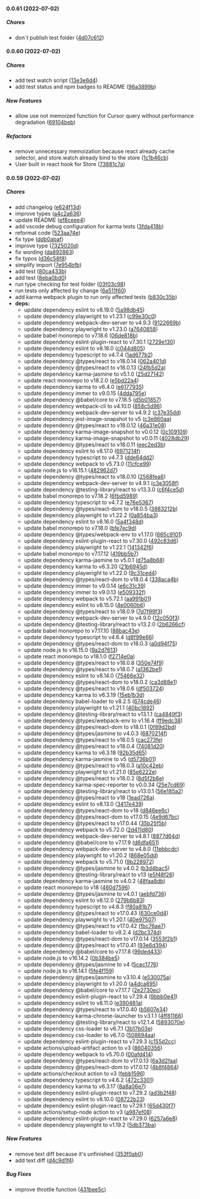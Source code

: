 #### 0.0.61 (2022-07-02)

##### Chores

*  don`t publish test folder ([4d07c612](https://github.com/maksimr/uikit/commit/4d07c612c84d69df0c80f21543da66039b8cbbf2))

#### 0.0.60 (2022-07-02)

##### Chores

*  add test watch script ([13e3e6d4](https://github.com/maksimr/uikit/commit/13e3e6d41130d2f513c69ac6397902337938d87d))
*  add test status and npm badges to README ([96a3899b](https://github.com/maksimr/uikit/commit/96a3899bc5e164bb98157a44d8ac92115def4727))

##### New Features

*  allow use not memoized function for Cursor query without performance degradation ([69104beb](https://github.com/maksimr/uikit/commit/69104bebcf70e92f9341766fde64bcf9113c0e03))

##### Refactors

*  remove unnecessary memoization because react already cache selector, and store.watch already bind to the store ([1c1b46cb](https://github.com/maksimr/uikit/commit/1c1b46cb4077d684adc830bafafa3860ab902bf0))
*  User built in react hook for Store ([73881c7a](https://github.com/maksimr/uikit/commit/73881c7a1544e2811f8fd05551b3e58290be0f94))

#### 0.0.59 (2022-07-02)

##### Chores

*  add changelog ([e624f13d](https://github.com/maksimr/uikit/commit/e624f13dd3ae571af5d14d8d301618a71c67f2ba))
*  improve types ([a4c2a636](https://github.com/maksimr/uikit/commit/a4c2a63619f5d0a48080bf4803fa9877bd4dacfc))
*  update README ([ef8ceee4](https://github.com/maksimr/uikit/commit/ef8ceee431950e6130c1144f881d330f3c84fd17))
*  add vscode debug configuration for karma tests ([3fda418b](https://github.com/maksimr/uikit/commit/3fda418b50af79593c65a699a7c819f2b95cb710))
*  reformat code ([523aa74e](https://github.com/maksimr/uikit/commit/523aa74e419c1f6543541bb0f5daeac41e2a783e))
*  fix type ([ddb0abaf](https://github.com/maksimr/uikit/commit/ddb0abaf390e7b2b98f688f9f8f743ab9610f7ec))
*  improve type ([7325020d](https://github.com/maksimr/uikit/commit/7325020d2ae3f0432d1b77df1b4b9d609e094af1))
*  fix wording ([da892863](https://github.com/maksimr/uikit/commit/da8928637944755d515a13d4b943656e724f8344))
*  fix typos ([d36c58f8](https://github.com/maksimr/uikit/commit/d36c58f8615ecf0025ad6b8cdee50910cf4d1303))
*  simplify import ([7e954bfb](https://github.com/maksimr/uikit/commit/7e954bfbc10e1575e65d4201e13a25e52c88c0e0))
*  add test ([80ca433b](https://github.com/maksimr/uikit/commit/80ca433b3557bd364adfbeb6574ad0863e7deed0))
*  add test ([8eba0bd0](https://github.com/maksimr/uikit/commit/8eba0bd03c3cde873062f24e89b005e240b6d777))
*  run type checking for test folder ([03f03c98](https://github.com/maksimr/uikit/commit/03f03c98fd58b1434822ebad4479f50012593778))
*  run tests only affected by change ([6a511f60](https://github.com/maksimr/uikit/commit/6a511f60f077edcd8c365544ff763c4dd29ff724))
*  add karma webpack plugin to run only affected tests ([b830c35b](https://github.com/maksimr/uikit/commit/b830c35b9604d5e1927c385e1dcdd4bc02f4aed1))
* **deps:**
  *  update dependency eslint to v8.19.0 ([5a98db45](https://github.com/maksimr/uikit/commit/5a98db450eb391371a423399a2770ef9c4194ab5))
  *  update dependency playwright to v1.23.1 ([c99e30c0](https://github.com/maksimr/uikit/commit/c99e30c04bd4b2ae648cba7b4bca5152992923b8))
  *  update dependency webpack-dev-server to v4.9.3 ([9122669b](https://github.com/maksimr/uikit/commit/9122669ba90c2dff1d5600115a98c11f6a6af753))
  *  update dependency playwright to v1.23.0 ([a7640858](https://github.com/maksimr/uikit/commit/a76408584517c67719dfaa67c4f7c4dcaaed56b6))
  *  update babel monorepo to v7.18.6 ([06de818b](https://github.com/maksimr/uikit/commit/06de818b9b08a639ded19ab0574af711805bc03c))
  *  update dependency eslint-plugin-react to v7.30.1 ([2729e130](https://github.com/maksimr/uikit/commit/2729e130a65e980234dbbab912cb9104d3b31924))
  *  update dependency eslint to v8.18.0 ([c044d805](https://github.com/maksimr/uikit/commit/c044d805f9a5ff89c175b367f6397efe2171a4d8))
  *  update dependency typescript to v4.7.4 ([1ad677b2](https://github.com/maksimr/uikit/commit/1ad677b29c5e3535a103021a838221524265de85))
  *  update dependency @types/react to v18.0.14 ([062a401d](https://github.com/maksimr/uikit/commit/062a401d957c856c2ab2c66a69d2d71ce96a1c10))
  *  update dependency @types/react to v18.0.13 ([24fb5d2a](https://github.com/maksimr/uikit/commit/24fb5d2af24af475f60b2083dc3748016af2aee9))
  *  update dependency karma-jasmine to v5.1.0 ([25d27142](https://github.com/maksimr/uikit/commit/25d27142ac13bdcbc17841820508af4633c2a084))
  *  update react monorepo to v18.2.0 ([e5bd22a4](https://github.com/maksimr/uikit/commit/e5bd22a4302c9f808f6454c57ad2272e16fa7010))
  *  update dependency karma to v6.4.0 ([e6177935](https://github.com/maksimr/uikit/commit/e6177935a1b4e6de9ad949b57e8f28b994f86f26))
  *  update dependency immer to v9.0.15 ([4dda795e](https://github.com/maksimr/uikit/commit/4dda795e179e9c726fb797d94cb1987ab28e05f6))
  *  update dependency @babel/core to v7.18.5 ([d5b01857](https://github.com/maksimr/uikit/commit/d5b01857427967b5715f537945ddee24f01df511))
  *  update dependency webpack-cli to v4.10.0 ([858c5d96](https://github.com/maksimr/uikit/commit/858c5d96a34e06af2789e58ae63e49fc39429a4d))
  *  update dependency webpack-dev-server to v4.9.2 ([c37e35dd](https://github.com/maksimr/uikit/commit/c37e35dd5098b8cfcf8b401164392953426c33fd))
  *  update dependency jest-image-snapshot to v5 ([c3e860aa](https://github.com/maksimr/uikit/commit/c3e860aa87fdca7032a8322e7950e9a05d3f8bd3))
  *  update dependency @types/react to v18.0.12 ([46a31e08](https://github.com/maksimr/uikit/commit/46a31e083176c06d26aeae1c4f23694b163853a2))
  *  update dependency karma-image-snapshot to v0.0.12 ([0c109109](https://github.com/maksimr/uikit/commit/0c109109bc1530127586b9df644588338157822b))
  *  update dependency karma-image-snapshot to v0.0.11 ([4028db29](https://github.com/maksimr/uikit/commit/4028db29d577b42aa902a3d9c9928b9aec9dcf87))
  *  update dependency @types/react to v18.0.11 ([eec2ed3b](https://github.com/maksimr/uikit/commit/eec2ed3b1ebf355c840b42f08b1edb14ea33dc14))
  *  update dependency eslint to v8.17.0 ([6971214f](https://github.com/maksimr/uikit/commit/6971214ffd5755449aac023746efb03d0c6f1032))
  *  update dependency typescript to v4.7.3 ([dde64dd2](https://github.com/maksimr/uikit/commit/dde64dd27b7dcddd36cb4a926088de75f146252c))
  *  update dependency webpack to v5.73.0 ([11cfce99](https://github.com/maksimr/uikit/commit/11cfce992e4ac0d7dcdd2ab6682106be38d9c7d4))
  *  update node.js to v16.15.1 ([482962d7](https://github.com/maksimr/uikit/commit/482962d7a41d86e85628904a293829cc02d01d00))
  *  update dependency @types/react to v18.0.10 ([2568fea6](https://github.com/maksimr/uikit/commit/2568fea661635ee568ad16a2e3239f5435285dce))
  *  update dependency webpack-dev-server to v4.9.1 ([c3e3058f](https://github.com/maksimr/uikit/commit/c3e3058f238d85345175ca0fb2b3e6bf9030c18d))
  *  update dependency @testing-library/react to v13.3.0 ([c6f4ce5d](https://github.com/maksimr/uikit/commit/c6f4ce5d123aa08d41268312aab952fdeb585db2))
  *  update babel monorepo to v7.18.2 ([6fbd5989](https://github.com/maksimr/uikit/commit/6fbd5989c96066c00dd5569b82ee1486d092288f))
  *  update dependency typescript to v4.7.2 ([e76e5367](https://github.com/maksimr/uikit/commit/e76e53679320e1a39d58589102f2b59fedd41632))
  *  update dependency @types/react-dom to v18.0.5 ([3883212b](https://github.com/maksimr/uikit/commit/3883212b1ae38a1a5823dbb1c0c421c216d5e484))
  *  update dependency playwright to v1.22.2 ([0a854ba3](https://github.com/maksimr/uikit/commit/0a854ba33040739f524fac19aa2003492702a24a))
  *  update dependency eslint to v8.16.0 ([5a4f348d](https://github.com/maksimr/uikit/commit/5a4f348dc2bc3339208006a8bcfdc63f0cbb2919))
  *  update babel monorepo to v7.18.0 ([bfe7ec9d](https://github.com/maksimr/uikit/commit/bfe7ec9d44f18245704ea10d0fba2201c3d5d2a3))
  *  update dependency @types/webpack-env to v1.17.0 ([665c9101](https://github.com/maksimr/uikit/commit/665c910121a2b8e5a2c4b9f1dd2a874a335ee8a0))
  *  update dependency eslint-plugin-react to v7.30.0 ([492c83d6](https://github.com/maksimr/uikit/commit/492c83d622a48fe2e87d590d68c83a51f60cb53a))
  *  update dependency playwright to v1.22.1 ([141342f6](https://github.com/maksimr/uikit/commit/141342f66dc29d4a1853ce6804acb9ef3514fdfd))
  *  update babel monorepo to v7.17.12 ([419bb5b7](https://github.com/maksimr/uikit/commit/419bb5b7fa14fd97db7c7e7aeea3106229fbd3c3))
  *  update dependency karma-jasmine to v5.0.1 ([d75a8b68](https://github.com/maksimr/uikit/commit/d75a8b685984cb0f99fb76eb1fdbf1d8a697f33d))
  *  update dependency karma to v6.3.20 ([21b6945d](https://github.com/maksimr/uikit/commit/21b6945d86910bcd035708b9fbff39006e93cc6e))
  *  update dependency playwright to v1.22.0 ([9c31ced4](https://github.com/maksimr/uikit/commit/9c31ced4593e36d0898ba80eeb7265953dc79c77))
  *  update dependency @types/react-dom to v18.0.4 ([338aca4b](https://github.com/maksimr/uikit/commit/338aca4b39061240fcdd6515935604b943411ba1))
  *  update dependency immer to v9.0.14 ([e6c31c39](https://github.com/maksimr/uikit/commit/e6c31c39d964aa64a95702998f243720fa478fa0))
  *  update dependency immer to v9.0.13 ([e509332f](https://github.com/maksimr/uikit/commit/e509332f79232186d7f0587711c7a64269da805f))
  *  update dependency webpack to v5.72.1 ([aa991b01](https://github.com/maksimr/uikit/commit/aa991b01881e0cebde43b8e2a38a074febf34bd5))
  *  update dependency eslint to v8.15.0 ([4e0060b6](https://github.com/maksimr/uikit/commit/4e0060b60f861ec038dada128978eadfbca32302))
  *  update dependency @types/react to v18.0.9 ([7d7f99f3](https://github.com/maksimr/uikit/commit/7d7f99f3987e5bc27561df0552c0f9ce234ed705))
  *  update dependency webpack-dev-server to v4.9.0 ([12c050f3](https://github.com/maksimr/uikit/commit/12c050f3bf85aec433959a37e406458161d34731))
  *  update dependency @testing-library/react to v13.2.0 ([2b6266cf](https://github.com/maksimr/uikit/commit/2b6266cf0598b9d91420556bb6ea2033da8e1e09))
  *  update babel monorepo to v7.17.10 ([88bac43e](https://github.com/maksimr/uikit/commit/88bac43e2c184b0ad6d2b6863e902c21ff1813fa))
  *  update dependency typescript to v4.6.4 ([d8f99e66](https://github.com/maksimr/uikit/commit/d8f99e66de89ab164c228de943861eb5a272f610))
  *  update dependency @types/react-dom to v18.0.3 ([a0d94f75](https://github.com/maksimr/uikit/commit/a0d94f7511591ac0e634c312f46d0d7a152005d5))
  *  update node.js to v16.15.0 ([9a2d7613](https://github.com/maksimr/uikit/commit/9a2d76131383278e9635f0df34f31ebda80d10a7))
  *  update react monorepo to v18.1.0 ([f2714e0a](https://github.com/maksimr/uikit/commit/f2714e0a55154e3f25255e085c5092be1c71cd2c))
  *  update dependency @types/react to v18.0.8 ([350e74f9](https://github.com/maksimr/uikit/commit/350e74f9f7fdee72e6b51a0eed354cd41dc661f0))
  *  update dependency @types/react to v18.0.7 ([a1362be1](https://github.com/maksimr/uikit/commit/a1362be1d94a3289973b044697da9e23a24bd3ef))
  *  update dependency eslint to v8.14.0 ([75466e32](https://github.com/maksimr/uikit/commit/75466e3223b2f633e4f159e6763373c5d00fd57d))
  *  update dependency @types/react-dom to v18.0.2 ([ca3d88e1](https://github.com/maksimr/uikit/commit/ca3d88e128b7fb11df085681f3ab5530d47bc020))
  *  update dependency @types/react to v18.0.6 ([df503724](https://github.com/maksimr/uikit/commit/df503724a537edf1eed886329fd92f0b209e1ce3))
  *  update dependency karma to v6.3.19 ([15eb1b3d](https://github.com/maksimr/uikit/commit/15eb1b3d4dbdc29640e7396a417c1c45b3cb5566))
  *  update dependency babel-loader to v8.2.5 ([674cde46](https://github.com/maksimr/uikit/commit/674cde460729979d9a93d32ecad3f8a03e372a4e))
  *  update dependency playwright to v1.21.1 ([40bc1892](https://github.com/maksimr/uikit/commit/40bc18926f1a3b8cd277154171206601285ad07b))
  *  update dependency @testing-library/react to v13.1.1 ([ca4849f3](https://github.com/maksimr/uikit/commit/ca4849f321b5b6ab5e0dce94e125ad71b6599b09))
  *  update dependency @types/webpack-env to v1.16.4 ([ff9edc38](https://github.com/maksimr/uikit/commit/ff9edc3883a363573e61b2761614fde838c35309))
  *  update dependency @types/react-dom to v18.0.1 ([0f89d2bd](https://github.com/maksimr/uikit/commit/0f89d2bd3efa0d931a750edbc46ae8299eb5c16a))
  *  update dependency @types/jasmine to v4.0.3 ([6870214f](https://github.com/maksimr/uikit/commit/6870214f1f5bc895ec7a53b88ccd77949b71f391))
  *  update dependency @types/react to v18.0.5 ([cac273fe](https://github.com/maksimr/uikit/commit/cac273fe0d4c14d4977e65532dd2d5424b0a1bbc))
  *  update dependency @types/react to v18.0.4 ([74081d20](https://github.com/maksimr/uikit/commit/74081d205824bd3b02bc10b55a719fd41138feba))
  *  update dependency karma to v6.3.18 ([92b35d65](https://github.com/maksimr/uikit/commit/92b35d6510d0294e57e14f3e6aafea3f7c33072d))
  *  update dependency karma-jasmine to v5 ([d5736b01](https://github.com/maksimr/uikit/commit/d5736b011984c4d3df4ec65b9ba8f06d2da9e47c))
  *  update dependency @types/react to v18.0.3 ([a10c42eb](https://github.com/maksimr/uikit/commit/a10c42eb001b11edba48b919732c51a5c57fcf8f))
  *  update dependency playwright to v1.21.0 ([85e6222e](https://github.com/maksimr/uikit/commit/85e6222edd8a076153b04130acc66b2cd79c3026))
  *  update dependency @types/react to v18.0.2 ([8d5f2b6e](https://github.com/maksimr/uikit/commit/8d5f2b6e41956b8e0681d87f88160a3cf7c2ebc9))
  *  update dependency karma-spec-reporter to v0.0.34 ([25e7cd69](https://github.com/maksimr/uikit/commit/25e7cd69ce314c1a501085815dda230d79c8b20e))
  *  update dependency @testing-library/react to v13.0.1 ([56e185a2](https://github.com/maksimr/uikit/commit/56e185a22494241e6236a8723323fdf3fb27d36d))
  *  update dependency @types/react to v18 ([1ead726a](https://github.com/maksimr/uikit/commit/1ead726a77c4e2db75ce43932773aa6f4efc276f))
  *  update dependency eslint to v8.13.0 ([3417e439](https://github.com/maksimr/uikit/commit/3417e439c835e571f90b655cbf749a2dd740631d))
  *  update dependency @types/react-dom to v18 ([d846ee6c](https://github.com/maksimr/uikit/commit/d846ee6c9cce5eaf7163874c938f5bf4a30099da))
  *  update dependency @types/react-dom to v17.0.15 ([4e9d67bc](https://github.com/maksimr/uikit/commit/4e9d67bcc000db0dd0b4e627ed2f441808c18f4d))
  *  update dependency @types/react to v17.0.44 ([35b25f5b](https://github.com/maksimr/uikit/commit/35b25f5b8e7ad676f3ff01493b22bee037e51187))
  *  update dependency webpack to v5.72.0 ([2d411d80](https://github.com/maksimr/uikit/commit/2d411d8062b6e59c2f88ac2dc845213701b7c098))
  *  update dependency webpack-dev-server to v4.8.1 ([8877d64d](https://github.com/maksimr/uikit/commit/8877d64d33ce6aab00e1131319576b44f2c66957))
  *  update dependency @babel/core to v7.17.9 ([d6dfa651](https://github.com/maksimr/uikit/commit/d6dfa651d8073ba5edc6038496fcee7172d1ba85))
  *  update dependency webpack-dev-server to v4.8.0 ([11ebbcdc](https://github.com/maksimr/uikit/commit/11ebbcdc188a749efb4e1ac2423caa744eed7b87))
  *  update dependency playwright to v1.20.2 ([868e05dd](https://github.com/maksimr/uikit/commit/868e05dd6eac46e8d6d99ce700f5a822d991e35a))
  *  update dependency webpack to v5.71.0 ([9b228972](https://github.com/maksimr/uikit/commit/9b228972df32b05a2c91bd45d7cd571581ad75e4))
  *  update dependency @types/jasmine to v4.0.2 ([b3d4bac5](https://github.com/maksimr/uikit/commit/b3d4bac50ba6d18bd6e324c9cec24a876781268e))
  *  update dependency @testing-library/react to v13 ([e5f48f26](https://github.com/maksimr/uikit/commit/e5f48f269f8c7cc6c40594c140fbc1e6f4ea7701))
  *  update dependency karma-jasmine to v4.0.2 ([48faa8db](https://github.com/maksimr/uikit/commit/48faa8dbbdf773d5e4be0702803da2db0ea6a2c3))
  *  update react monorepo to v18 ([460d7596](https://github.com/maksimr/uikit/commit/460d7596f40d0009e5db0a7cfc24953c70a54cc2))
  *  update dependency @types/jasmine to v4.0.1 ([aebfd736](https://github.com/maksimr/uikit/commit/aebfd736a8ddc890e5d8f6286f9120eef48d8a7e))
  *  update dependency eslint to v8.12.0 ([279b6b83](https://github.com/maksimr/uikit/commit/279b6b831aab1e20afcff6da9f4e0fc48cce867b))
  *  update dependency typescript to v4.6.3 ([f80a81b7](https://github.com/maksimr/uikit/commit/f80a81b751c520f7d6a7578402576819a60f0731))
  *  update dependency @types/react to v17.0.43 ([630ce0d4](https://github.com/maksimr/uikit/commit/630ce0d4c6368613bb2eb0fe8602595c747356e8))
  *  update dependency playwright to v1.20.1 ([40e97507](https://github.com/maksimr/uikit/commit/40e975070d689a114b5a647b485063f4dee3f1fd))
  *  update dependency @types/react to v17.0.42 ([fbc76ae7](https://github.com/maksimr/uikit/commit/fbc76ae729d3ba1a6351176545afecaf0ac98837))
  *  update dependency babel-loader to v8.2.4 ([d2bc374d](https://github.com/maksimr/uikit/commit/d2bc374d4dcdc74e293a72e9b88f9a11693b9838))
  *  update dependency @types/react-dom to v17.0.14 ([3553f2b1](https://github.com/maksimr/uikit/commit/3553f2b16926df5d4397bc908c62556c40d9112b))
  *  update dependency @types/react to v17.0.41 ([93e6d394](https://github.com/maksimr/uikit/commit/93e6d3945aaf89006c64591fbc7b6e487ce91e4f))
  *  update dependency @babel/core to v7.17.8 ([99ded433](https://github.com/maksimr/uikit/commit/99ded433410aeff4c9651bd163a113ae2270963a))
  *  update node.js to v16.14.2 ([0b384be5](https://github.com/maksimr/uikit/commit/0b384be5474c893800a3261889ea3d9e8d1a3293))
  *  update dependency @types/jasmine to v4 ([5cec1776](https://github.com/maksimr/uikit/commit/5cec177665b815f6f30aaed785307d9b36b366d6))
  *  update node.js to v16.14.1 ([5fe4f159](https://github.com/maksimr/uikit/commit/5fe4f159d94c28fc8e6cc9c9cc7aaec5ebead26f))
  *  update dependency @types/jasmine to v3.10.4 ([e530075a](https://github.com/maksimr/uikit/commit/e530075adfa66d2489c2f78ae502c3deae2e6b03))
  *  update dependency playwright to v1.20.0 ([a4dca895](https://github.com/maksimr/uikit/commit/a4dca8953038b2387c1e32dec34a3680f24cb7e0))
  *  update dependency @babel/core to v7.17.7 ([2e2730ec](https://github.com/maksimr/uikit/commit/2e2730ec09f13556470eb0233ee7a85b0c408495))
  *  update dependency eslint-plugin-react to v7.29.4 ([9bbb0e41](https://github.com/maksimr/uikit/commit/9bbb0e4114be026da1771686b6828b433de202f6))
  *  update dependency eslint to v8.11.0 ([e390481a](https://github.com/maksimr/uikit/commit/e390481a335953802154a55aca7b40e3001460f4))
  *  update dependency @types/react to v17.0.40 ([b5607e34](https://github.com/maksimr/uikit/commit/b5607e341fb178a80d33d8d5d36f36f092e10581))
  *  update dependency karma-chrome-launcher to v3.1.1 ([4ff81166](https://github.com/maksimr/uikit/commit/4ff81166b006516adb482bcdd5e2949cfdf97557))
  *  update dependency @testing-library/react to v12.1.4 ([5893070e](https://github.com/maksimr/uikit/commit/5893070efaae8f9bb07753ebdb3ea143179f6f51))
  *  update dependency css-loader to v6.7.1 ([3b17b03e](https://github.com/maksimr/uikit/commit/3b17b03ed5301166c00cb76c108589b631c0c04c))
  *  update dependency css-loader to v6.7.0 ([508694aa](https://github.com/maksimr/uikit/commit/508694aacdd6e69dfd9c13f1c4723da07ed61a5e))
  *  update dependency eslint-plugin-react to v7.29.3 ([c155d2cc](https://github.com/maksimr/uikit/commit/c155d2ccabd1e0c327de129a2708e8d8f4f5b1e6))
  *  update actions/upload-artifact action to v3 ([86040356](https://github.com/maksimr/uikit/commit/86040356877a04de6f8680e4f7ac2b70e6701d61))
  *  update dependency webpack to v5.70.0 ([00afd414](https://github.com/maksimr/uikit/commit/00afd4141a49c5c282babe84e4125ed0d5c56d02))
  *  update dependency @types/react-dom to v17.0.13 ([6a3d2faa](https://github.com/maksimr/uikit/commit/6a3d2faa4675136f3518edebff5ca9e9f5822673))
  *  update dependency @types/react-dom to v17.0.12 ([4b8f4864](https://github.com/maksimr/uikit/commit/4b8f4864afd92ad4010e64bc75e218d25e193ac5))
  *  update actions/checkout action to v3 ([febb1596](https://github.com/maksimr/uikit/commit/febb1596d429429f3b1e1da0a41eecf7c0986f55))
  *  update dependency typescript to v4.6.2 ([472c3301](https://github.com/maksimr/uikit/commit/472c3301ccabc48e677658b5bf248579168b911c))
  *  update dependency karma to v6.3.17 ([8a8a06e7](https://github.com/maksimr/uikit/commit/8a8a06e78202ec6aee4e8ff7012e419a1bf55e1e))
  *  update dependency eslint-plugin-react to v7.29.2 ([ad3b2f48](https://github.com/maksimr/uikit/commit/ad3b2f48487829bec0b221f667fe249b0a5f31c5))
  *  update dependency eslint to v8.10.0 ([08722b23](https://github.com/maksimr/uikit/commit/08722b232f30add59d13e5c007a67064906bffd9))
  *  update dependency eslint-plugin-react to v7.29.1 ([65d430f7](https://github.com/maksimr/uikit/commit/65d430f72017dec83facd923141ac7bd07cfd15c))
  *  update actions/setup-node action to v3 ([a987ef08](https://github.com/maksimr/uikit/commit/a987ef08a21749adc1d2a1ebd16c436e763ca9a7))
  *  update dependency eslint-plugin-react to v7.29.0 ([6257a6e8](https://github.com/maksimr/uikit/commit/6257a6e87fff869cd116a252375c7ac194b47006))
  *  update dependency playwright to v1.19.2 ([5db373ba](https://github.com/maksimr/uikit/commit/5db373ba711fa8c8740a00eec5c5476069a63803))

##### New Features

*  remove text diff because it's unfinished ([353f0ab0](https://github.com/maksimr/uikit/commit/353f0ab0af0a112701af5fd936c916e37687d109))
*  add text diff ([d4c9d1f4](https://github.com/maksimr/uikit/commit/d4c9d1f411b151c8117c2c81a8a5f04d595374e1))

##### Bug Fixes

*  improve throttle function ([431bee5c](https://github.com/maksimr/uikit/commit/431bee5c9595469b6dffb513f943a9957f5b4ef4))

